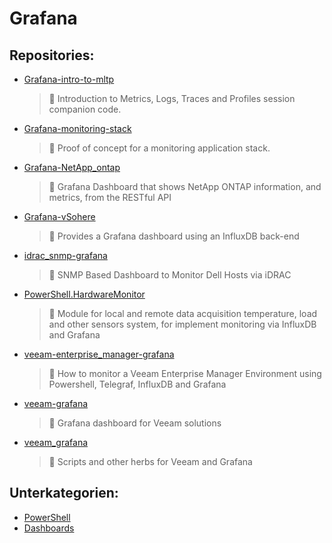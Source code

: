# Grafana

## Repositories:
- [Grafana-intro-to-mltp]()
	> :memo: Introduction to Metrics, Logs, Traces and Profiles session companion code.
- [Grafana-monitoring-stack]()
	> :memo: Proof of concept for a monitoring application stack.
- [Grafana-NetApp_ontap]()
	> :memo: Grafana Dashboard that shows NetApp ONTAP information, and metrics, from the RESTful API 
- [Grafana-vSohere]()
	> :memo: Provides a Grafana dashboard using an InfluxDB back-end
- [idrac_snmp-grafana]()
	> :memo: SNMP Based Dashboard to Monitor Dell Hosts via iDRAC
- [PowerShell.HardwareMonitor]()
	> :memo: Module for local and remote data acquisition temperature, load and other sensors system, for implement monitoring via InfluxDB and Grafana
- [veeam-enterprise_manager-grafana]()
	> :memo: How to monitor a Veeam Enterprise Manager Environment using Powershell, Telegraf, InfluxDB and Grafana
- [veeam-grafana]()
	> :memo: Grafana dashboard for Veeam solutions
- [veeam_grafana]()
	> :memo: Scripts and other herbs for Veeam and Grafana

## Unterkategorien:
- [PowerShell](PowerShell)
- [Dashboards](Dashboards)

